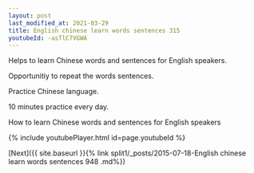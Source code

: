 ```yaml
---
layout: post
last_modified_at: 2021-03-29
title: English chinese learn words sentences 315 
youtubeId: -asTlC7VGWA
---
```

 
 
Helps to learn Chinese words and sentences for English speakers.

Opportunitiy to repeat the words sentences. 

Practice Chinese language. 
 
10 minutes practice every day. 
 
How to learn Chinese words and sentences for English speakers 
 
{% include youtubePlayer.html id=page.youtubeId %}
 
 
[Next]({{ site.baseurl }}{% link  split1/_posts/2015-07-18-English chinese learn words sentences 948 .md%})
 
